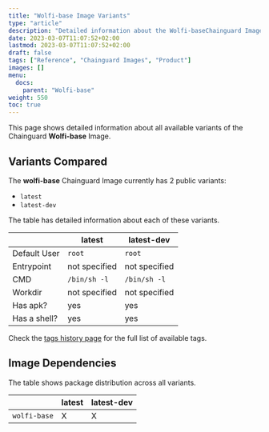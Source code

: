 ```yaml
---
title: "Wolfi-base Image Variants"
type: "article"
description: "Detailed information about the Wolfi-baseChainguard Image variants"
date: 2023-03-07T11:07:52+02:00
lastmod: 2023-03-07T11:07:52+02:00
draft: false
tags: ["Reference", "Chainguard Images", "Product"]
images: []
menu:
  docs:
    parent: "Wolfi-base"
weight: 550
toc: true
---
```


This page shows detailed information about all available variants of the Chainguard **Wolfi-base** Image.

## Variants Compared
The **wolfi-base** Chainguard Image currently has 2 public variants: 

- `latest`
- `latest-dev`

The table has detailed information about each of these variants.

|              | latest        | latest-dev    |
|--------------|---------------|---------------|
| Default User | `root`        | `root`        |
| Entrypoint   | not specified | not specified |
| CMD          | `/bin/sh -l`  | `/bin/sh -l`  |
| Workdir      | not specified | not specified |
| Has apk?     | yes           | yes           |
| Has a shell? | yes           | yes           |

Check the [tags history page](/chainguard/chainguard-images/reference/wolfi-base/tags_history/) for the full list of available tags.
## Image Dependencies
The table shows package distribution across all variants.

|              | latest | latest-dev |
|--------------|--------|------------|
| `wolfi-base` | X      | X          |
